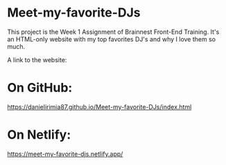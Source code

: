 # Meet-my-favorite-DJs

This project is the Week 1 Assignment of Brainnest Front-End Training. It's an HTML-only website with my top favorites DJ's and why I love them so much. 


A link to the website:

# On GitHub:
https://danielirimia87.github.io/Meet-my-favorite-DJs/index.html

# On Netlify:
https://meet-my-favorite-djs.netlify.app/

